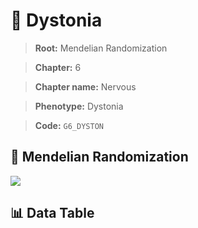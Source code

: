 # 🧪 Dystonia

> **Root:** Mendelian Randomization

> **Chapter:** 6  

> **Chapter name:** Nervous

> **Phenotype:** Dystonia  

> **Code:** `G6_DYSTON`

## 🧬 Mendelian Randomization  

<img src="/MR/Figures/Forward/G6_DYSTON.png"/>

## 📊 Data Table

<CsvTableMRF src="/MR_Data/Forward/G6_DYSTON.csv"/>
